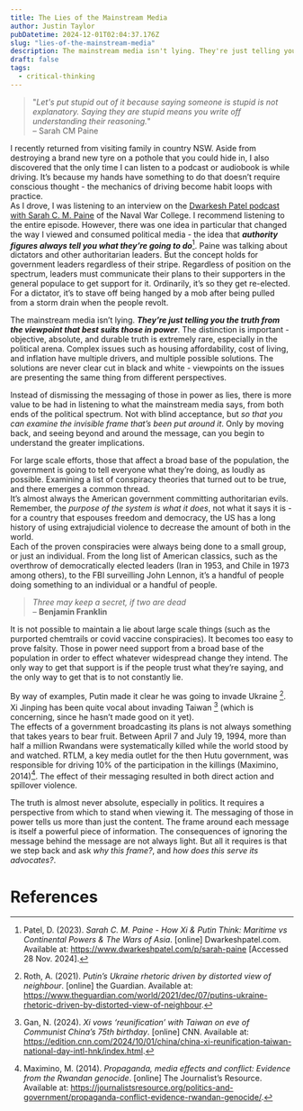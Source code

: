 ```yaml
---
title: The Lies of the Mainstream Media
author: Justin Taylor
pubDatetime: 2024-12-01T02:04:37.176Z
slug: "lies-of-the-mainstream-media"
description: The mainstream media isn't lying. They're just telling you the truth from the viewpoint that best suits those in power. The distinction is important - objective, absolute, and durable truth is extremely rare, especially in the political arena.
draft: false
tags:
  - critical-thinking
---
```


> "_Let's put stupid out of it because saying someone is stupid is not explanatory. Saying they are stupid means you write off understanding their reasoning._"  
> – Sarah CM Paine

I recently returned from visiting family in country NSW. Aside from destroying a brand new tyre on a pothole that you could hide in, I also discovered that the only time I can listen to a podcast or audiobook is while driving. It’s because my hands have something to do that doesn’t require conscious thought - the mechanics of driving become habit loops with practice.  
As I drove, I was listening to an interview on the [Dwarkesh Patel podcast with Sarah C. M. Paine](https://www.dwarkeshpatel.com/p/sarah-paine) of the Naval War College. I recommend listening to the entire episode.
However, there was one idea in particular that changed the way I viewed and consumed political media - the idea that **_authority figures always tell you what they’re going to do_**[^1]. Paine was talking about dictators and other authoritarian leaders. But the concept holds for government leaders regardless of their stripe. Regardless of position on the spectrum, leaders must communicate their plans to their supporters in the general populace to get support for it.
Ordinarily, it’s so they get re-elected. For a dictator, it’s to stave off being hanged by a mob after being pulled from a storm drain when the people revolt.

The mainstream media isn’t lying. **_They’re just telling you the truth from the viewpoint that best suits those in power_**. The distinction is important - objective, absolute, and durable truth is extremely rare, especially in the political arena. Complex issues such as housing affordability, cost of living, and inflation have multiple drivers, and multiple possible solutions. The solutions are never clear cut in black and white - viewpoints on the issues are presenting the same thing from different perspectives.

Instead of dismissing the messaging of those in power as lies, there is more value to be had in listening to what the mainstream media says, from both ends of the political spectrum. Not with blind acceptance, but _so that you can examine the invisible frame that’s been put around it_. Only by moving back, and seeing beyond and around the message, can you begin to understand the greater implications.

For large scale efforts, those that affect a broad base of the population, the government is going to tell everyone what they’re doing, as loudly as possible. Examining a list of conspiracy theories that turned out to be true, and there emerges a common thread.  
It’s almost always the American government committing authoritarian evils. Remember, the _purpose of the system is what it does_, not what it says it is - for a country that espouses freedom and democracy, the US has a long history of using extrajudicial violence to decrease the amount of both in the world.  
Each of the proven conspiracies were always being done to a small group, or just an individual. From the long list of American classics, such as the overthrow of democratically elected leaders (Iran in 1953, and Chile in 1973 among others), to the FBI surveilling John Lennon, it’s a handful of people doing something to an individual or a handful of people.

> _Three may keep a secret, if two are dead_  
> – **Benjamin Franklin**

It is not possible to maintain a lie about large scale things (such as the purported chemtrails or covid vaccine conspiracies). It becomes too easy to prove falsity. Those in power need support from a broad base of the population in order to effect whatever widespread change they intend. The only way to get that support is if the people trust what they’re saying, and the only way to get that is to not constantly lie.

By way of examples, Putin made it clear he was going to invade Ukraine [^2]. Xi Jinping has been quite vocal about invading Taiwan [^3] (which is concerning, since he hasn’t made good on it yet).  
The effects of a government broadcasting its plans is not always something that takes years to bear fruit. Between April 7 and July 19, 1994, more than half a million Rwandans were systematically killed while the world stood by and watched. RTLM, a key media outlet for the then Hutu government, was responsible for driving 10% of the participation in the killings (Maximino, 2014)[^4]. The effect of their messaging resulted in both direct action and spillover violence.

The truth is almost never absolute, especially in politics. It requires a perspective from which to stand when viewing it. The messaging of those in power tells us more than just the content. The frame around each message is itself a powerful piece of information. The consequences of ignoring the message behind the message are not always light. But all it requires is that we step back and ask _why this frame?_, and _how does this serve its advocates?_.

# References

[^1]: Patel, D. (2023). _Sarah C. M. Paine - How Xi & Putin Think: Maritime vs Continental Powers & The Wars of Asia_. [online] Dwarkeshpatel.com. Available at: https://www.dwarkeshpatel.com/p/sarah-paine [Accessed 28 Nov. 2024].
[^2]: Roth, A. (2021). _Putin’s Ukraine rhetoric driven by distorted view of neighbour_. [online] the Guardian. Available at: https://www.theguardian.com/world/2021/dec/07/putins-ukraine-rhetoric-driven-by-distorted-view-of-neighbour.
[^3]: Gan, N. (2024). _Xi vows ‘reunification’ with Taiwan on eve of Communist China’s 75th birthday_. [online] CNN. Available at: https://edition.cnn.com/2024/10/01/china/china-xi-reunification-taiwan-national-day-intl-hnk/index.html.
[^4]: Maximino, M. (2014). _Propaganda, media effects and conflict: Evidence from the Rwandan genocide_. [online] The Journalist’s Resource. Available at: https://journalistsresource.org/politics-and-government/propaganda-conflict-evidence-rwandan-genocide/.
